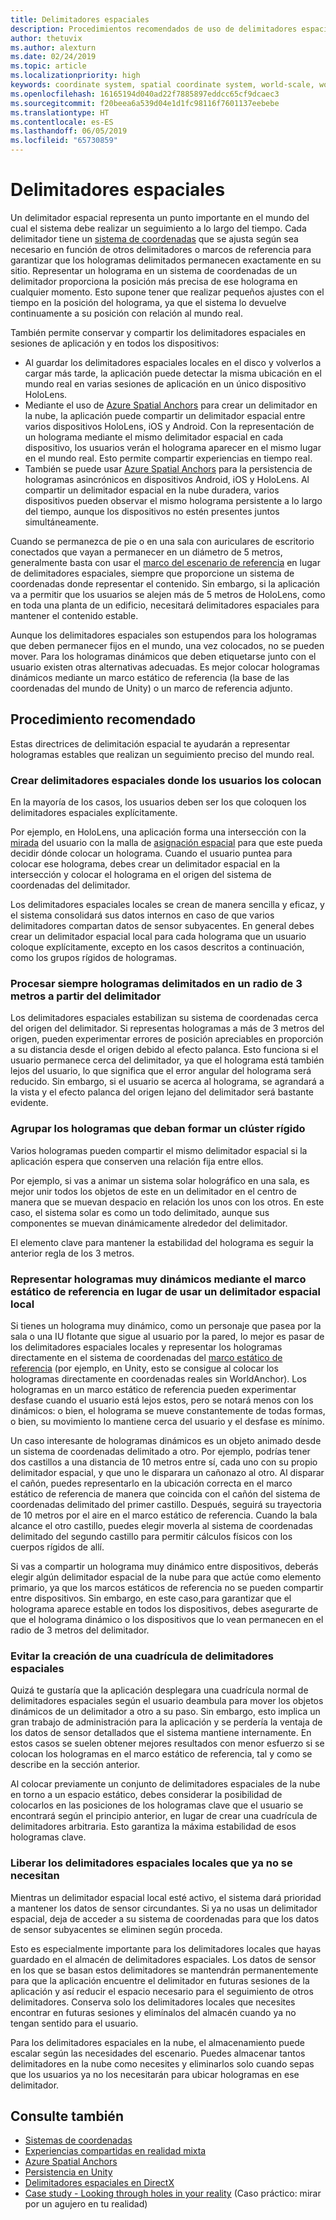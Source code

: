 ```yaml
---
title: Delimitadores espaciales
description: Procedimientos recomendados de uso de delimitadores espaciales para representar hologramas estables.
author: thetuvix
ms.author: alexturn
ms.date: 02/24/2019
ms.topic: article
ms.localizationpriority: high
keywords: coordinate system, spatial coordinate system, world-scale, world, scale, position, orientation, anchor, spatial anchor, world-locked, world-locking, persistence, sharing
ms.openlocfilehash: 16165194d040ad22f7885897eddcc65cf9dcaec3
ms.sourcegitcommit: f20beea6a539d04e1d1fc98116f7601137eebebe
ms.translationtype: HT
ms.contentlocale: es-ES
ms.lasthandoff: 06/05/2019
ms.locfileid: "65730859"
---
```

# <a name="spatial-anchors"></a>Delimitadores espaciales

Un delimitador espacial representa un punto importante en el mundo del cual el sistema debe realizar un seguimiento a lo largo del tiempo. Cada delimitador tiene un [sistema de coordenadas](coordinate-systems.md) que se ajusta según sea necesario en función de otros delimitadores o marcos de referencia para garantizar que los hologramas delimitados permanecen exactamente en su sitio.  Representar un holograma en un sistema de coordenadas de un delimitador proporciona la posición más precisa de ese holograma en cualquier momento. Esto supone tener que realizar pequeños ajustes con el tiempo en la posición del holograma, ya que el sistema lo devuelve continuamente a su posición con relación al mundo real.

También permite conservar y compartir los delimitadores espaciales en sesiones de aplicación y en todos los dispositivos:
* Al guardar los delimitadores espaciales locales en el disco y volverlos a cargar más tarde, la aplicación puede detectar la misma ubicación en el mundo real en varias sesiones de aplicación en un único dispositivo HoloLens.
* Mediante el uso de <a href="https://docs.microsoft.com/azure/spatial-anchors/overview" target="_blank">Azure Spatial Anchors</a> para crear un delimitador en la nube, la aplicación puede compartir un delimitador espacial entre varios dispositivos HoloLens, iOS y Android. Con la representación de un holograma mediante el mismo delimitador espacial en cada dispositivo, los usuarios verán el holograma aparecer en el mismo lugar en el mundo real.  Esto permite compartir experiencias en tiempo real.
* También se puede usar <a href="https://docs.microsoft.com/azure/spatial-anchors/overview" target="_blank">Azure Spatial Anchors</a> para la persistencia de hologramas asincrónicos en dispositivos Android, iOS y HoloLens.  Al compartir un delimitador espacial en la nube duradera, varios dispositivos pueden observar el mismo holograma persistente a lo largo del tiempo, aunque los dispositivos no estén presentes juntos simultáneamente.

Cuando se permanezca de pie o en una sala con auriculares de escritorio conectados que vayan a permanecer en un diámetro de 5 metros, generalmente basta con usar el [marco del escenario de referencia](coordinate-systems.md#stage-frame-of-reference) en lugar de delimitadores espaciales, siempre que proporcione un sistema de coordenadas donde representar el contenido. Sin embargo, si la aplicación va a permitir que los usuarios se alejen más de 5 metros de HoloLens, como en toda una planta de un edificio, necesitará delimitadores espaciales para mantener el contenido estable.

Aunque los delimitadores espaciales son estupendos para los hologramas que deben permanecer fijos en el mundo, una vez colocados, no se pueden mover. Para los hologramas dinámicos que deben etiquetarse junto con el usuario existen otras alternativas adecuadas. Es mejor colocar hologramas dinámicos mediante un marco estático de referencia (la base de las coordenadas del mundo de Unity) o un marco de referencia adjunto.

## <a name="best-practices"></a>Procedimiento recomendado

Estas directrices de delimitación espacial te ayudarán a representar hologramas estables que realizan un seguimiento preciso del mundo real.

### <a name="create-spatial-anchors-where-users-place-them"></a>Crear delimitadores espaciales donde los usuarios los colocan

En la mayoría de los casos, los usuarios deben ser los que coloquen los delimitadores espaciales explícitamente.

Por ejemplo, en HoloLens, una aplicación forma una intersección con la [mirada](gaze.md) del usuario con la malla de [asignación espacial](spatial-mapping.md) para que este pueda decidir dónde colocar un holograma. Cuando el usuario puntea para colocar ese holograma, debes crear un delimitador espacial en la intersección y colocar el holograma en el origen del sistema de coordenadas del delimitador.

Los delimitadores espaciales locales se crean de manera sencilla y eficaz, y el sistema consolidará sus datos internos en caso de que varios delimitadores compartan datos de sensor subyacentes. En general debes crear un delimitador espacial local para cada holograma que un usuario coloque explícitamente, excepto en los casos descritos a continuación, como los grupos rígidos de hologramas.

### <a name="always-render-anchored-holograms-within-3-meters-of-their-anchor"></a>Procesar siempre hologramas delimitados en un radio de 3 metros a partir del delimitador

Los delimitadores espaciales estabilizan su sistema de coordenadas cerca del origen del delimitador. Si representas hologramas a más de 3 metros del origen, pueden experimentar errores de posición apreciables en proporción a su distancia desde el origen debido al efecto palanca. Esto funciona si el usuario permanece cerca del delimitador, ya que el holograma está también lejos del usuario, lo que significa que el error angular del holograma será reducido. Sin embargo, si el usuario se acerca al holograma, se agrandará a la vista y el efecto palanca del origen lejano del delimitador será bastante evidente.

### <a name="group-holograms-that-should-form-a-rigid-cluster"></a>Agrupar los hologramas que deban formar un clúster rígido

Varios hologramas pueden compartir el mismo delimitador espacial si la aplicación espera que conserven una relación fija entre ellos.

Por ejemplo, si vas a animar un sistema solar holográfico en una sala, es mejor unir todos los objetos de este en un delimitador en el centro de manera que se muevan despacio en relación los unos con los otros. En este caso, el sistema solar es como un todo delimitado, aunque sus componentes se muevan dinámicamente alrededor del delimitador.

El elemento clave para mantener la estabilidad del holograma es seguir la anterior regla de los 3 metros.

### <a name="render-highly-dynamic-holograms-using-the-stationary-frame-of-reference-instead-of-a-local-spatial-anchor"></a>Representar hologramas muy dinámicos mediante el marco estático de referencia en lugar de usar un delimitador espacial local

Si tienes un holograma muy dinámico, como un personaje que pasea por la sala o una IU flotante que sigue al usuario por la pared, lo mejor es pasar de los delimitadores espaciales locales y representar los hologramas directamente en el sistema de coordenadas del [marco estático de referencia](coordinate-systems.md#stationary-frame-of-reference) (por ejemplo, en Unity, esto se consigue al colocar los hologramas directamente en coordenadas reales sin WorldAnchor). Los hologramas en un marco estático de referencia pueden experimentar desfase cuando el usuario está lejos estos, pero se notará menos con los dinámicos: o bien, el holograma se mueve constantemente de todas formas, o bien, su movimiento lo mantiene cerca del usuario y el desfase es mínimo.

Un caso interesante de hologramas dinámicos es un objeto animado desde un sistema de coordenadas delimitado a otro. Por ejemplo, podrías tener dos castillos a una distancia de 10 metros entre sí, cada uno con su propio delimitador espacial, y que uno le disparara un cañonazo al otro. Al disparar el cañón, puedes representarlo en la ubicación correcta en el marco estático de referencia de manera que coincida con el cañón del sistema de coordenadas delimitado del primer castillo. Después, seguirá su trayectoria de 10 metros por el aire en el marco estático de referencia. Cuando la bala alcance el otro castillo, puedes elegir moverla al sistema de coordenadas delimitado del segundo castillo para permitir cálculos físicos con los cuerpos rígidos de allí.

Si vas a compartir un holograma muy dinámico entre dispositivos, deberás elegir algún delimitador espacial de la nube para que actúe como elemento primario, ya que los marcos estáticos de referencia no se pueden compartir entre dispositivos.  Sin embargo, en este caso,para garantizar que el holograma aparece estable en todos los dispositivos, debes asegurarte de que el holograma dinámico o los dispositivos que lo vean permanecen en el radio de 3 metros del delimitador.

### <a name="avoid-creating-a-grid-of-spatial-anchors"></a>Evitar la creación de una cuadrícula de delimitadores espaciales

Quizá te gustaría que la aplicación desplegara una cuadrícula normal de delimitadores espaciales según el usuario deambula para mover los objetos dinámicos de un delimitador a otro a su paso. Sin embargo, esto implica un gran trabajo de administración para la aplicación y se perdería la ventaja de los datos de sensor detallados que el sistema mantiene internamente. En estos casos se suelen obtener mejores resultados con menor esfuerzo si se colocan los hologramas en el marco estático de referencia, tal y como se describe en la sección anterior.

Al colocar previamente un conjunto de delimitadores espaciales de la nube en torno a un espacio estático, debes considerar la posibilidad de colocarlos en las posiciones de los hologramas clave que el usuario se encontrará según el principio anterior, en lugar de crear una cuadrícula de delimitadores arbitraria.  Esto garantiza la máxima estabilidad de esos hologramas clave.

### <a name="release-local-spatial-anchors-you-no-longer-need"></a>Liberar los delimitadores espaciales locales que ya no se necesitan

Mientras un delimitador espacial local esté activo, el sistema dará prioridad a mantener los datos de sensor circundantes. Si ya no usas un delimitador espacial, deja de acceder a su sistema de coordenadas para que los datos de sensor subyacentes se eliminen según proceda.

Esto es especialmente importante para los delimitadores locales que hayas guardado en el almacén de delimitadores espaciales. Los datos de sensor en los que se basan estos delimitadores se mantendrán permanentemente para que la aplicación encuentre el delimitador en futuras sesiones de la aplicación y así reducir el espacio necesario para el seguimiento de otros delimitadores. Conserva solo los delimitadores locales que necesites encontrar en futuras sesiones y elimínalos del almacén cuando ya no tengan sentido para el usuario.

Para los delimitadores espaciales en la nube, el almacenamiento puede escalar según las necesidades del escenario.  Puedes almacenar tantos delimitadores en la nube como necesites y eliminarlos solo cuando sepas que los usuarios ya no los necesitarán para ubicar hologramas en ese delimitador.

## <a name="see-also"></a>Consulte también
* [Sistemas de coordenadas](coordinate-systems.md)
* [Experiencias compartidas en realidad mixta](shared-experiences-in-mixed-reality.md)
* <a href="https://docs.microsoft.com/azure/spatial-anchors" target="_blank">Azure Spatial Anchors</a>
* [Persistencia en Unity](persistence-in-unity.md)
* [Delimitadores espaciales en DirectX](coordinate-systems-in-directx.md#place-holograms-in-the-world-using-spatial-anchors)
* [Case study - Looking through holes in your reality](case-study-looking-through-holes-in-your-reality.md) (Caso práctico: mirar por un agujero en tu realidad)
